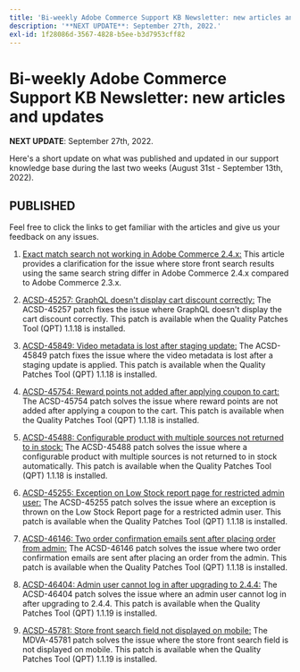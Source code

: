 ```yaml
---
title: 'Bi-weekly Adobe Commerce Support KB Newsletter: new articles and updates'
description: '**NEXT UPDATE**: September 27th, 2022.'
exl-id: 1f28086d-3567-4828-b5ee-b3d7953cff82
---
```

# Bi-weekly Adobe Commerce Support KB Newsletter: new articles and updates

 **NEXT UPDATE**: September 27th, 2022.

Here's a short update on what was published and updated in our support knowledge base during the last two weeks (August 31st - September 13th, 2022).

## PUBLISHED

Feel free to click the links to get familiar with the articles and give us your feedback on any issues.

1. [Exact match search not working in Adobe Commerce 2.4.x:](https://support.magento.com/hc/en-us/articles/8886060446221-Exact-match-search-not-working-in-Adobe-Commerce-2-4-x) This article provides a clarification for the issue where store front search results using the same search string differ in Adobe Commerce 2.4.x compared to Adobe Commerce 2.3.x.

1. [ACSD-45257: GraphQL doesn't display cart discount correctly:](https://support.magento.com/hc/en-us/articles/9048141537293-ACSD-45257-GraphQL-doesn-t-display-cart-discount-correctly) The ACSD-45257 patch fixes the issue where GraphQL doesn't display the cart discount correctly. This patch is available when the Quality Patches Tool (QPT) 1.1.18 is installed.

1. [ACSD-45849: Video metadata is lost after staging update:](https://support.magento.com/hc/en-us/articles/8856533471757-ACSD-45849-Video-metadata-is-lost-after-staging-update) The ACSD-45849 patch fixes the issue where the video metadata is lost after a staging update is applied. This patch is available when the Quality Patches Tool (QPT) 1.1.18 is installed.

1. [ACSD-45754: Reward points not added after applying coupon to cart:](https://experienceleague.adobe.com/docs/commerce-knowledge-base/kb/support-tools/patches/acsd-45754-reward-points-not-added-after-applying-coupon-to-the-cart.html) The ACSD-45754 patch solves the issue where reward points are not added after applying a coupon to the cart. This patch is available when the Quality Patches Tool (QPT) 1.1.18 is installed.

1. [ACSD-45488: Configurable product with multiple sources not returned to in stock:](https://support.magento.com/hc/en-us/articles/8800178707469-ACSD-45488-Configurable-product-with-multiple-sources-not-returned-to-in-stock-automatically) The ACSD-45488 patch solves the issue where a configurable product with multiple sources is not returned to in stock automatically. This patch is available when the Quality Patches Tool (QPT) 1.1.18 is installed.

1. [ACSD-45255: Exception on Low Stock report page for restricted admin user:](https://support.magento.com/hc/en-us/articles/8881093588237-ACSD-45255-Exception-on-Low-Stock-report-page-for-restricted-admin-user) The ACSD-45255 patch solves the issue where an exception is thrown on the Low Stock Report page for a restricted admin user. This patch is available when the Quality Patches Tool (QPT) 1.1.18 is installed.

1. [ACSD-46146: Two order confirmation emails sent after placing order from admin:](https://support.magento.com/hc/en-us/articles/8881098943373-ACSD-46146-Two-order-confirmation-emails-sent-after-placing-order-from-admin) The ACSD-46146 patch solves the issue where two order confirmation emails are sent after placing an order from the admin. This patch is available when the Quality Patches Tool (QPT) 1.1.18 is installed.

1. [ACSD-46404: Admin user cannot log in after upgrading to 2.4.4:](https://support.magento.com/hc/en-us/articles/9020303315213-ACSD-46404-Admin-user-cannot-log-in-after-upgrading-to-2-4-4) The ACSD-46404 patch solves the issue where an admin user cannot log in after upgrading to 2.4.4. This patch is available when the Quality Patches Tool (QPT) 1.1.19 is installed.

1. [ACSD-45781: Store front search field not displayed on mobile:](https://support.magento.com/hc/en-us/articles/9051855262477-ACSD-45781-Store-front-search-field-not-displayed-on-mobile) The MDVA-45781 patch solves the issue where the store front search field is not displayed on mobile. This patch is available when the Quality Patches Tool (QPT) 1.1.19 is installed.
